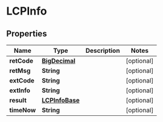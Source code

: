 
# LCPInfo

## Properties
Name | Type | Description | Notes
------------ | ------------- | ------------- | -------------
**retCode** | [**BigDecimal**](BigDecimal.md) |  |  [optional]
**retMsg** | **String** |  |  [optional]
**extCode** | **String** |  |  [optional]
**extInfo** | **String** |  |  [optional]
**result** | [**LCPInfoBase**](LCPInfoBase.md) |  |  [optional]
**timeNow** | **String** |  |  [optional]



